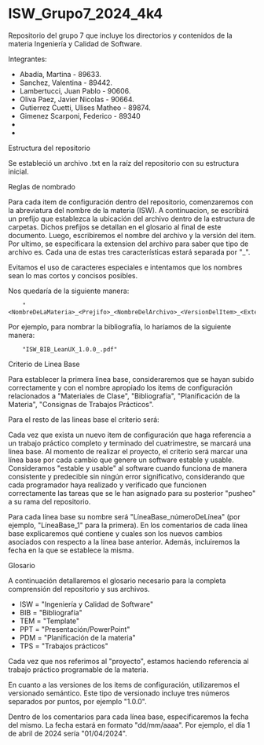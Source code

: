 # ISW_Grupo7_2024_4k4
Repositorio del grupo 7 que incluye los directorios y contenidos de la materia Ingeniería y Calidad de Software.

Integrantes:
- Abadía, Martina - 89633.
- Sanchez, Valentina - 89442.
- Lambertucci, Juan Pablo - 90606.
- Oliva Paez, Javier Nicolas - 90664.
- Gutierrez Cuetti, Ulises Matheo - 89874.
- Gimenez Scarponi, Federico - 89340
- 
-

Estructura del repositorio

Se estableció un archivo .txt en la raíz del repositorio con su estructura inicial. 


Reglas de nombrado

Para cada item de configuración dentro del repositorio, comenzaremos con la abreviatura del nombre de la materia (ISW). A continuacion, se escribirá un prefijo que establezca la ubicación del archivo dentro de la estructura de carpetas. Dichos prefijos se detallan en el glosario al final de este documento. Luego, escribiremos el nombre del archivo y la versión del item. Por ultimo, se especificara la extension del archivo para saber que tipo de archivo es. Cada una de estas tres características estará separada por "_".


Evitamos el uso de caracteres especiales e intentamos que los nombres sean lo mas cortos y concisos posibles.

Nos quedaría de la siguiente manera:

        "<NombreDeLaMateria>_<Prejifo>_<NombreDelArchivo>_<VersionDelItem>_<ExtensionDelArchivo>"

Por ejemplo, para nombrar la bibliografía, lo haríamos de la siguiente manera:

        "ISW_BIB_LeanUX_1.0.0_.pdf"


Criterio de Linea Base

Para establecer la primera linea base, consideraremos que se hayan subido correctamente y con el nombre apropiado los items de configuración relacionados a "Materiales de Clase", "Bibliografía", "Planificación de la Materia", "Consignas de Trabajos Prácticos".

Para el resto de las lineas base el criterio será: 

Cada vez que exista un nuevo item de configuración que haga referencia a un trabajo práctico completo y terminado del cuatrimestre, se marcará una linea base.
Al momento de realizar el proyecto, el criterio será marcar una línea base por cada cambio que genere un software estable y usable. Consideramos "estable y usable" al software cuando funciona de manera consistente y predecible sin ningún error significativo, considerando que cada programador haya realizado y verificado que funcionen correctamente las tareas que se le han asignado para su posterior "pusheo" a su rama del repositorio. 

Para cada línea base su nombre será "LíneaBase_númeroDeLínea" (por ejemplo, "LíneaBase_1" para la primera). En los comentarios de cada línea base explicaremos qué contiene y cuales son los nuevos cambios asociados con respecto a la línea base anterior. Además, incluiremos la fecha en la que se establece la misma.


Glosario

A continuación detallaremos el glosario necesario para la completa comprensión del repositorio y sus archivos.

- ISW = "Ingeniería y Calidad de Software"
- BIB = "Bibliografía"
- TEM = "Template"
- PPT = "Presentación/PowerPoint"
- PDM = "Planificación de la materia"
- TPS = "Trabajos prácticos"

Cada vez que nos referimos al "proyecto", estamos haciendo referencia al trabajo práctico programable de la materia.

En cuanto a las versiones de los items de configuración, utilizaremos el versionado semántico. Este tipo de versionado incluye tres números separados por puntos, por ejemplo "1.0.0". 

Dentro de los comentarios para cada línea base, especificaremos la fecha del mismo. La fecha estará en formato "dd/mm/aaaa". Por ejemplo, el día 1 de abril de 2024 sería "01/04/2024".
